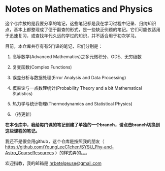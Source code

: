 # Notes on Mathematics and Physics

这个仓库放的是我要分享的笔记，这些笔记都是我在学习过程中记录、归纳知识点，基本上都整理成了便于翻查的形式，是一些缺乏例题的笔记。它们可能仅适用于迅速复习，或查找年代久远的学过的知识，并不适合用于初次学习。

目前，本仓库共存有有5门课的笔记，它们分别是：

1. 高等数学(Advanced Mathematics)之多元微积分、ODE、无穷级数

2. 复变函数(Complex Functions)

3. 误差分析与数据处理(Error Analysis and Data Processing)

4. 概率论与一点数理统计(Probability Theory and a bit Mathematical Statistics)

5. 热力学与统计物理(Thermodynamics and Statistical Physics)

6. （待更新）
   
**在本仓库中，我给每门课的笔记创建了单独的一个branch，请点击branch切换到这些课程的笔记。**

我还不是很会用github，这个仓库是按照我的朋友（ https://github.com/YoungLeeC1chen/SYSU_Phy-and-Astro_CourseResources ）的样式弄的。。。

欢迎指教，我的邮箱是 hrbetelgeuse@gmail.com


